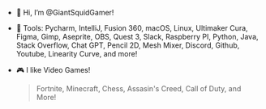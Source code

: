 - 🦑 Hi, I’m @GiantSquidGamer!
  
- 🔨 Tools: Pycharm, IntelliJ, Fusion 360, macOS, Linux, Ultimaker Cura, Figma, Gimp, Aseprite, OBS, Quest 3, Slack, Raspberry PI, Python, Java, Stack Overflow, Chat GPT, Pencil 2D, Mesh Mixer, Discord, Github, Youtube, Linearity Curve, and more!

- 🎮 I like Video Games!
  > Fortnite,
  > Minecraft,
  > Chess,
  > Assasin's Creed,
  > Call of Duty,
  > and More!

<!---
GiantSquidGamer/GiantSquidGamer is a ✨ special ✨ repository because its `README.md` (this file) appears on your GitHub profile.
You can click the Preview link to take a look at your changes.
--->
